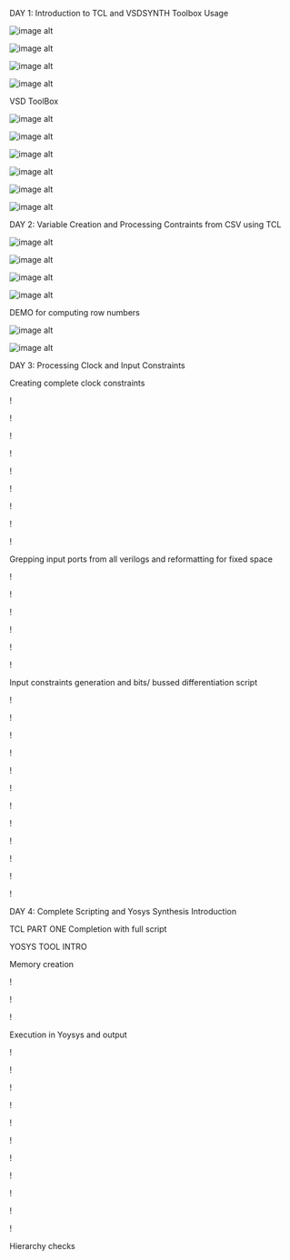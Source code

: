 DAY 1: Introduction to TCL and VSDSYNTH Toolbox Usage

![image alt](https://github.com/MVSaiDharahas/TCL_Workshop_VSD/blob/181af8e922ec74b31d0e3924ecb5fccb143ec1fe/lab%201-1.png)

![image alt](https://github.com/MVSaiDharahas/TCL_Workshop_VSD/blob/7b376a63658f6e306ee43b66adea385bb5213e79/lab%201-2.png)

![image alt](https://github.com/MVSaiDharahas/TCL_Workshop_VSD/blob/7b376a63658f6e306ee43b66adea385bb5213e79/lab%201-3.png)

![image alt](https://github.com/MVSaiDharahas/TCL_Workshop_VSD/blob/7b376a63658f6e306ee43b66adea385bb5213e79/lab%201-4.png)

VSD ToolBox

![image alt](https://github.com/MVSaiDharahas/TCL_Workshop_VSD/blob/7b376a63658f6e306ee43b66adea385bb5213e79/lab%201-5.png)

![image alt](https://github.com/MVSaiDharahas/TCL_Workshop_VSD/blob/7b376a63658f6e306ee43b66adea385bb5213e79/lab%201-6.png)

![image alt](https://github.com/MVSaiDharahas/TCL_Workshop_VSD/blob/7b376a63658f6e306ee43b66adea385bb5213e79/lab%201-7.png)

![image alt](https://github.com/MVSaiDharahas/TCL_Workshop_VSD/blob/7b376a63658f6e306ee43b66adea385bb5213e79/lab%201-8.png)

![image alt](https://github.com/MVSaiDharahas/TCL_Workshop_VSD/blob/7b376a63658f6e306ee43b66adea385bb5213e79/lab%201-9.png)

![image alt](https://github.com/MVSaiDharahas/TCL_Workshop_VSD/blob/7b376a63658f6e306ee43b66adea385bb5213e79/lab%201-10.png)

DAY 2: Variable Creation and Processing Contraints from CSV using TCL

![image alt](https://github.com/MVSaiDharahas/TCL_Workshop_VSD/blob/0a9088e1abaedd5b53161e775fc731c2771814b2/lab%202-1.png)

![image alt](https://github.com/MVSaiDharahas/TCL_Workshop_VSD/blob/0a9088e1abaedd5b53161e775fc731c2771814b2/lab%202-2.png)

![image alt](https://github.com/MVSaiDharahas/TCL_Workshop_VSD/blob/0a9088e1abaedd5b53161e775fc731c2771814b2/lab%202-3.png)

![image alt](https://github.com/MVSaiDharahas/TCL_Workshop_VSD/blob/0a9088e1abaedd5b53161e775fc731c2771814b2/lab%202-4.png)

DEMO for computing row numbers

![image alt](https://github.com/MVSaiDharahas/TCL_Workshop_VSD/blob/0a9088e1abaedd5b53161e775fc731c2771814b2/lab%202-5.png)

![image alt](https://github.com/MVSaiDharahas/TCL_Workshop_VSD/blob/0a9088e1abaedd5b53161e775fc731c2771814b2/lab%202-6.png)

DAY 3: Processing Clock and Input Constraints

Creating complete clock constraints

!

!

!

!

!

!

!

!

!

Grepping input ports from all verilogs and reformatting for fixed space

!

!

!

!

!

!

Input constraints generation and bits/ bussed differentiation script

!

!

!

!

!

!

!

!

!

!

!

!

DAY 4: Complete Scripting and Yosys Synthesis Introduction

TCL PART ONE Completion with full script

YOSYS TOOL INTRO

Memory creation

!

!

!

Execution in Yoysys and output

!

!

!

!

!

!

!

!

!

!

!

Hierarchy checks



